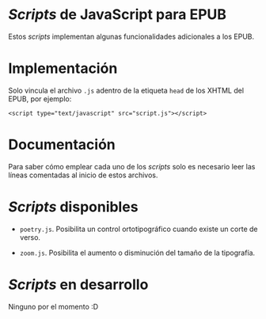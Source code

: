 # *Scripts* de JavaScript para EPUB

Estos *scripts* implementan algunas funcionalidades
adicionales a los EPUB.

# Implementación

Solo vincula el archivo `.js` adentro de la etiqueta
`head` de los XHTML del EPUB, por ejemplo:

    <script type="text/javascript" src="script.js"></script>

# Documentación

Para saber cómo emplear cada uno de los *scripts*
solo es necesario leer las líneas comentadas al
inicio de estos archivos.

# *Scripts* disponibles

* `poetry.js`. Posibilita un control ortotipográfico
cuando existe un corte de verso.

* `zoom.js`. Posibilita el aumento o disminución
del tamaño de la tipografía.

# *Scripts* en desarrollo

Ninguno por el momento :D

